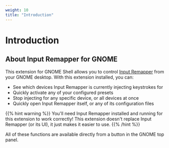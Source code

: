 ```yaml
---
weight: 10
title: "Introduction"
---
```


# Introduction

## About Input Remapper for GNOME

This extension for GNOME Shell allows you to control [Input Remapper](https://github.com/sezanzeb/input-remapper) from your GNOME desktop. With this extension installed, you can:

- See which devices Input Remapper is currently injecting keystrokes for
- Quickly activate any of your configured presets
- Stop injecting for any specific device, or all devices at once
- Quickly open Input Remapper itself, or any of its configuration files

{{% hint warning %}}
You'll need Input Remapper installed and running for this extension to work correctly! This extension doesn't replace Input Remapper (or its UI), it just makes it easier to use.
{{% /hint %}}

All of these functions are available directly from a button in the GNOME top panel.

